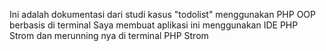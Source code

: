 Ini adalah dokumentasi dari studi kasus "todolist" menggunakan PHP OOP berbasis di terminal 
Saya membuat aplikasi ini menggunakan IDE PHP Strom dan merunning nya di terminal PHP Strom
